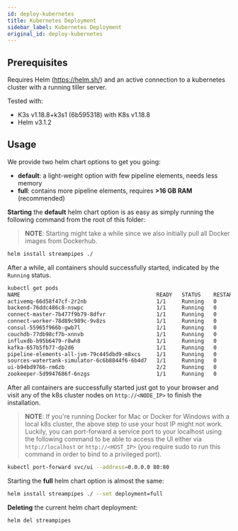 ```yaml
---
id: deploy-kubernetes
title: Kubernetes Deployment
sidebar_label: Kubernetes Deployment
original_id: deploy-kubernetes
---
```


## Prerequisites
Requires Helm (https://helm.sh/) and an active connection to a kubernetes cluster with a running tiller server.

Tested with:
* K3s v1.18.8+k3s1 (6b595318) with K8s v1.18.8
* Helm v3.1.2

## Usage
We provide two helm chart options to get you going:

- **default**: a light-weight option with few pipeline elements, needs less memory
- **full**:  contains more pipeline elements, requires **>16 GB RAM** (recommended)

**Starting** the **default** helm chart option is as easy as simply running the following command from the root of this folder:
> **NOTE**: Starting might take a while since we also initially pull all Docker images from Dockerhub.

```bash
helm install streampipes ./
```
After a while, all containers should successfully started, indicated by the `Running` status.
```bash
kubectl get pods
NAME                                           READY   STATUS    RESTARTS   AGE
activemq-66d58f47cf-2r2nb                      1/1     Running   0          3m27s
backend-76ddc486c8-nswpc                       1/1     Running   0          3m27s
connect-master-7b477f9b79-8dfvr                1/1     Running   0          3m26s
connect-worker-78d89c989c-9v8zs                1/1     Running   0          3m27s
consul-55965f966b-gwb7l                        1/1     Running   0          3m27s
couchdb-77db98cf7b-xnnvb                       1/1     Running   0          3m27s
influxdb-b95b6479-r8wh8                        1/1     Running   0          3m27s
kafka-657b5fb77-dp2d6                          1/1     Running   0          3m27s
pipeline-elements-all-jvm-79c445dbd9-m8xcs     1/1     Running   0          3m27s
sources-watertank-simulator-6c6b8844f6-6b4d7   1/1     Running   0          3m27s
ui-b94bd9766-rm6zb                             2/2     Running   0          3m27s
zookeeper-5d9947686f-6nzgs                     1/1     Running   0          3m26s
```

After all containers are successfully started just got to your browser and visit any of the k8s cluster nodes on
`http://<NODE_IP>` to finish the installation.

> **NOTE**: If you're running Docker for Mac or Docker for Windows with a local k8s cluster, the above step to use your host IP might not work. Luckily, you can port-forward a service port to your localhost using the following command to be able to access the UI either via `http://localhost` or `http://<HOST_IP>` (you require sudo to run this command in order to bind to a privileged port).
```bash
kubectl port-forward svc/ui --address=0.0.0.0 80:80
```

Starting the **full** helm chart option is almost the same:
```bash
helm install streampipes ./ --set deployment=full
```

**Deleting** the current helm chart deployment:
```bash
helm del streampipes
```
